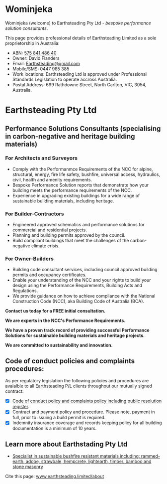 # Wominjeka
Wominjeka (welcome) to Earthsteading Pty Ltd - *bespoke performance solution consultants*.

This page provides professional details of Earthsteading Limited as a sole proprietorship in Australia:
  * ABN: [575 841 486 40](https://abr.business.gov.au/ABN/View?id=57584148640#)
  * Owner: David Flanders
  * Email: Earthsteading@gmail.com
  * Mobile/SMS: 0447 985 385
  * Work locations: Earthsteading Ltd is approved under Professional Standards Legislation to operate accross Australia.
  * Postal Address: 699 Rathdowne Street, North Carlton, VIC, 3054, Australia.

# Earthsteading Pty Ltd
## Performance Solutions Consultants (specialising in carbon-negative and heritage building materials)

### For Architects and Surveyors

* Comply with the Performanmce Requirements of the NCC for alpine, structural, energy, fire life safety, bushfire, universal access, hydraulics, civil, health and amenity requirements.
* Bespoke Performance Solution reports that demonstrate how your building meets the performance requirements of the NCC.
* Experience in upgrading existing buildings for a wide range of sustainable building materials, including heritage.

### For Builder-Contractors

* Engineered approved schematics and performance solutions for commercial and residential projects.
* Planning and building permits approved by the council.
* Build compliant buildings that meet the challenges of the carbon-negative climate crisis.

### For Owner-Builders

* Building code consultant services, including council approved building permits and occupancy certificates.
* Enable your understanding of the NCC and your rights to build your design using the Performance Requirements, Building Acts and Regulations.
* We provide guidance on how to achieve compliance with the National Construction Code (NCC), aka Building Code of Australia (BCA).

**Contact us today for a FREE initial consultation.**

**We are experts in the NCC's Performance Requirements.**

**We have a proven track record of providing successful Performance Solutions for sustainable building materials and heritage projects.**

**We are committed to sustainability and innovation.**

## Code of conduct policies and complaints procedures:
As per regulatory legislation the following policies and procedures are avaialble to all Earthsteading P/L clients throughout our mutually signed contract:
  - [x] [Code of conduct policy and complaints policy including public resolution register](https://github.com/earthsteading/contracting-procedures/blob/main/README.md).
  - [x] Contract and payment policy and procedure.  Please note, payment in full, prior to issuing a build permit is required.
  - [x] Indemnity insurance coverage and records keeping policy for all building documentation is a minimum of 10 years.

## Learn more about Earthstading Pty Ltd
   * [Specialist in sustainable bushfire resistant materials including: rammed-earth, adobe, strawbale, hempcrete, lightearth, timber, bamboo and stone masonry ](https://github.com/orgs/earthsteading/repositories)

Cite this page: www.earthsteading.limited/about
